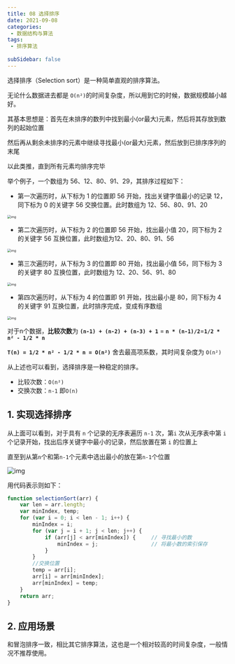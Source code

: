 ```yaml
---
title: 08 选择排序
date: 2021-09-08
categories: 
 - 数据结构与算法
tags:
 - 排序算法
 
subSidebar: false
---
```


选择排序（Selection sort）是一种简单直观的排序算法。

无论什么数据进去都是 `O(n²)`的时间复杂度，所以用到它的时候，数据规模越小越好。

其基本思想是：首先在未排序的数列中找到最小(or最大)元素，然后将其存放到数列的起始位置

然后再从剩余未排序的元素中继续寻找最小(or最大)元素，然后放到已排序序列的末尾

以此类推，直到所有元素均排序完毕

举个例子，一个数组为 56、12、80、91、29，其排序过程如下：

- 第一次遍历时，从下标为 1 的位置即 56 开始，找出关键字值最小的记录 12，同下标为 0 的关键字 56 交换位置。此时数组为 12、56、80、91、20

<img src="https://could-img.oss-cn-hangzhou.aliyuncs.com/202210161615435.png" alt="img" style="zoom:50%;" />

- 第二次遍历时，从下标为 2 的位置即 56 开始，找出最小值 20，同下标为 2 的关键字 56 互换位置，此时数组为12、20、80、91、56

<img src="https://could-img.oss-cn-hangzhou.aliyuncs.com/202210161615542.png" alt="img" style="zoom:50%;" />

- 第三次遍历时，从下标为 3 的位置即 80 开始，找出最小值 56，同下标为 3 的关键字 80 互换位置，此时数组为 12、20、56、91、80

<img src="https://could-img.oss-cn-hangzhou.aliyuncs.com/202210161615056.png" alt="img" style="zoom:50%;" />

- 第四次遍历时，从下标为 4 的位置即 91 开始，找出最小是 80，同下标为 4 的关键字 91 互换位置，此时排序完成，变成有序数组

<img src="https://could-img.oss-cn-hangzhou.aliyuncs.com/202210161615244.png" alt="img" style="zoom:50%;" />

对于n个数据，**比较次数**为 **`(n-1) + (n-2) + (n-3) + 1`** = **`n * (n-1)/2`**=**` 1/2 * n² - 1/2 * n `**

**`T(n) = 1/2 * n² - 1/2 * n = O(n²)`** 舍去最高项系数，其时间复杂度为 `O(n²)`

从上述也可以看到，选择排序是一种稳定的排序。

- 比较次数：`O(n²)`
- 交换次数：`n-1` 即`O(n)`

## 1. 实现选择排序

从上面可以看到，对于具有 `n` 个记录的无序表遍历 `n-1` 次，第`i` 次从无序表中第 `i` 个记录开始，找出后序关键字中最小的记录，然后放置在第 `i` 的位置上

直至到从第`n`个和第`n-1`个元素中选出最小的放在第`n-1`个位置

![img](https://could-img.oss-cn-hangzhou.aliyuncs.com/202210161605728.gif)

用代码表示则如下：

```js
function selectionSort(arr) {
    var len = arr.length;
    var minIndex, temp;
    for (var i = 0; i < len - 1; i++) {
        minIndex = i;
        for (var j = i + 1; j < len; j++) {
            if (arr[j] < arr[minIndex]) {     // 寻找最小的数
                minIndex = j;                 // 将最小数的索引保存
            }
        }
        //交换位置
        temp = arr[i];
        arr[i] = arr[minIndex];
        arr[minIndex] = temp;
    }
    return arr;
}
```

## 2. 应用场景

和冒泡排序一致，相比其它排序算法，这也是一个相对较高的时间复杂度，一般情况不推荐使用。